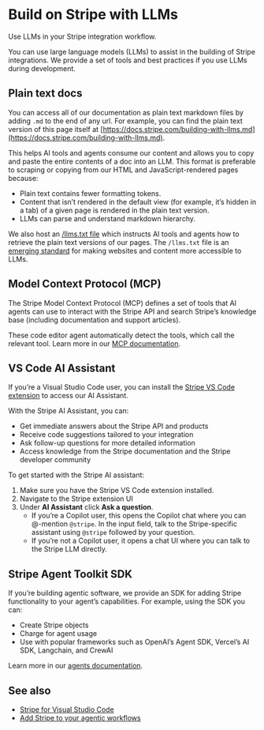# Build on Stripe with LLMs

Use LLMs in your Stripe integration workflow.

You can use large language models (LLMs) to assist in the building of Stripe integrations. We provide a set of tools and best practices if you use LLMs during development.

## Plain text docs 

You can access all of our documentation as plain text markdown files by adding `.md` to the end of any url. For example, you can find the plain text version of this page itself at [https://docs.stripe.com/building-with-llms.md](https://docs.stripe.com/building-with-llms.md).

This helps AI tools and agents consume our content and allows you to copy and paste the entire contents of a doc into an LLM. This format is preferable to scraping or copying from our HTML and JavaScript-rendered pages because:

- Plain text contains fewer formatting tokens.
- Content that isn’t rendered in the default view (for example, it’s hidden in a tab) of a given page is rendered in the plain text version.
- LLMs can parse and understand markdown hierarchy.

We also host an [/llms.txt file](https://docs.stripe.com/llms.txt.md) which instructs AI tools and agents how to retrieve the plain text versions of our pages. The `/llms.txt` file is an [emerging standard](https://llmstxt.org/.md) for making websites and content more accessible to LLMs.

## Model Context Protocol (MCP) 

The Stripe Model Context Protocol (MCP) defines a set of tools that AI agents can use to interact with the Stripe API and search Stripe’s knowledge base (including documentation and support articles).

These code editor agent automatically detect the tools, which call the relevant tool. Learn more in our [MCP documentation](https://docs.stripe.com/mcp.md).

## VS Code AI Assistant  

If you’re a Visual Studio Code user, you can install the [Stripe VS Code extension](https://docs.stripe.com/stripe-vscode.md) to access our AI Assistant.

With the Stripe AI Assistant, you can:

- Get immediate answers about the Stripe API and products
- Receive code suggestions tailored to your integration
- Ask follow-up questions for more detailed information
- Access knowledge from the Stripe documentation and the Stripe developer community

To get started with the Stripe AI assistant:

1. Make sure you have the Stripe VS Code extension installed.
1. Navigate to the Stripe extension UI
1. Under **AI Assistant** click **Ask a question**.
   - If you’re a Copilot user, this opens the Copilot chat where you can @-mention `@stripe`. In the input field, talk to the Stripe-specific assistant using `@stripe` followed by your question.
   - If you’re not a Copilot user, it opens a chat UI where you can talk to the Stripe LLM directly.

## Stripe Agent Toolkit SDK 

If you’re building agentic software, we provide an SDK for adding Stripe functionality to your agent’s capabilities. For example, using the SDK you can:

- Create Stripe objects
- Charge for agent usage
- Use with popular frameworks such as OpenAI’s Agent SDK, Vercel’s AI SDK, Langchain, and CrewAI

Learn more in our [agents documentation](https://docs.stripe.com/agents.md).

## See also

- [Stripe for Visual Studio Code](https://docs.stripe.com/stripe-vscode.md)
- [Add Stripe to your agentic workflows](https://docs.stripe.com/agents.md)